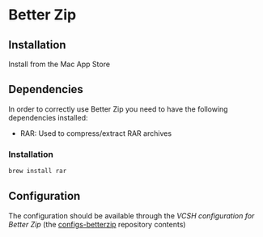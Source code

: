 # Better Zip

## Installation

Install from the Mac App Store

## Dependencies

In order to correctly use Better Zip you need to have the following dependencies installed:
* RAR: Used to compress/extract RAR archives

### Installation

```sh
brew install rar
```

## Configuration

The configuration should be available through the *VCSH configuration for Better Zip* (the [configs-betterzip](github.com/alem0lars/configs-betterzip) repository contents)
